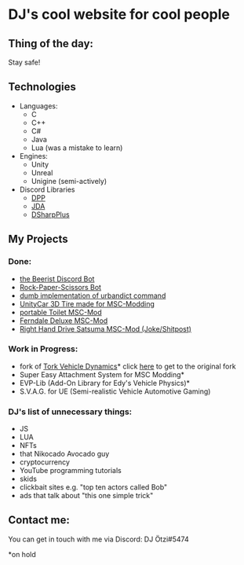 # DJ's cool website for cool people

## Thing of the day:
Stay safe!

## Technologies
 - Languages:
   * C
   * C++
   * C#
   * Java
   * Lua (was a mistake to learn) 
 - Engines:
   * Unity
   * Unreal
   * Unigine (semi-actively)
 - Discord Libraries
   * [DPP](https://github.com/brainboxdotcc/dpp)
   * [JDA](https://github.com/DV8FromTheWorld/JDA)
   * [DSharpPlus](https://github.com/DSharpPlus/DSharpPlus)

## My Projects
### Done:
 - [the Beerist Discord Bot](https://top.gg/bot/846722660523180042)
 - [Rock-Paper-Scissors Bot](https://github.com/Progame03/RPS-Bot) 
 - [dumb implementation of urbandict command](https://github.com/Progame03/urbandict-implementation-for-dumb-people)
 - [UnityCar 3D Tire made for MSC-Modding](https://github.com/Progame03/UnityCar-3D-Tire)
 - [portable Toilet MSC-Mod](https://www.nexusmods.com/mysummercar/mods/722)
 - [Ferndale Deluxe MSC-Mod](https://www.nexusmods.com/mysummercar/mods/762)
 - [Right Hand Drive Satsuma MSC-Mod (Joke/Shitpost)](https://www.nexusmods.com/mysummercar/mods/782)

### Work in Progress:
 - fork of [Tork Vehicle Dynamics](https://github.com/Progame03/tork)* click [here](https://github.com/adrenak/tork) to get to the original fork 
 - Super Easy Attachment System for MSC Modding*
 - EVP-Lib (Add-On Library for Edy's Vehicle Physics)*
 - S.V.A.G. for UE (Semi-realistic Vehicle Automotive Gaming)

### DJ's list of unnecessary things:
- JS
- LUA
- NFTs
- that Nikocado Avocado guy
- cryptocurrency
- YouTube programming tutorials
- skids
- clickbait sites e.g. "top ten actors called Bob"
- ads that talk about "this one simple trick"

## Contact me:
You can get in touch with me via Discord: DJ Ötzi#5474


*on hold
